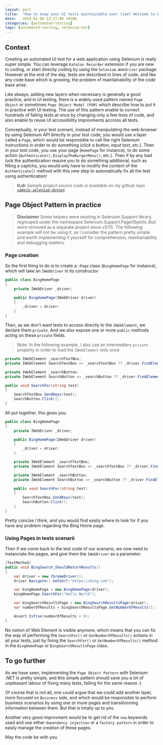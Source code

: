 ```yaml
---
layout: post
title:  "How to keep your UI tests maintainable over time? Welcome to Page Object Pattern"
date:   2019-02-06 13:37:00 +0200
categories: [automated-testing]
tags: [automated-testing, selenium-net]
---
```

## Context
Creating an automated UI test for a web application using Selenium is really super simple. You can leverage `Katalon Recorder` extension if you are new to coding, or start directly coding by using the `Selenium.Webdriver` package. However at the end of the day, tests are described in lines of code, and like any code base which is growing, the problem of maintainability of the code base arise.

Like always, adding new layers when necessary is generally a good practice, and in UI testing, there is a widely used pattern named `Page Object` or sometimes `Page Object Model (POM)` which describe how to put it in practice with UI testing.
The use of this pattern enable to correct hundreds of failing tests at once by changing only a few lines of code, and also enable to reuse UI accessibility improvments accross all tests.

Conceptually, in your test scenarii, instead of manipulating the web browser by using Selenium API directly in your test code, you would use a layer called a `Page`, which would be responsible to call the right Selenium instructions in order to do something (*click a button, input text, etc.*). Then in your test code, you use your page (`HomePage` for instance), to do some action (`Authenticate()`, `DisplayTheBurgerMenu()`, etc.). Then if by any bad luck the authentication require you to do something additional, such as filling a captcha, you would only have to modify the content of the `Authenticate()` method with this new step to automatically fix all the test using authentication!

> **tl;dr** *Sample project source code is available on my github repo [`sample-selenium-dotnet`](https://github.com/vfabing/sample-selenium-dotnet)*

## Page Object Pattern in practice
> **Disclaimer** Some helpers were existing in Selenium.Support library, regrouped under the namespace Selenium.Support.PageObjects (but were removed as a separate project since v3.11). The following example will not be using it, as I consider the pattern pretty simple and worth implementing it yourself for comprehension, maintainability and debugging matters.

### Page creation
So the first thing to do is to create a `~Page` class (`BingHomePage` for instance), which will take an `IWebDriver` in its constructor
```csharp
public class BingHomePage
{
    private IWebDriver _driver;

    public BingHomePage(IWebDriver driver)
    {
        _driver = driver;
    }
}
```
Then, as we don't want tests to access directly to the `IWebElement`, we declare them `private`. And we also expose one or more `public` methods acting on these `private` fields.
> Note: In the following example, I also use an intermediary `private` property in order to load the `IWebElement` only once
```csharp
private IWebElement _searchTextBox;
private IWebElement SearchTextBox => _searchTextBox ?? _driver.FindElement(By.Id("sb_form_q"));

private IWebElement _searchButton;
private IWebElement SearchButton => _searchButton ?? _driver.FindElement(By.Id("sb_form_go"));

public void SearchFor(string text)
{
    SearchTextBox.SendKeys(text);
    SearchButton.Click();
}
```
All put together, this gives you:

```csharp
public class BingHomePage
{
    private IWebDriver _driver;

    public BingHomePage(IWebDriver driver)
    {
        _driver = driver;
    }

    private IWebElement _searchTextBox;
    private IWebElement SearchTextBox => _searchTextBox ?? _driver.FindElement(By.Id("sb_form_q"));

    private IWebElement _searchButton;
    private IWebElement SearchButton => _searchButton ?? _driver.FindElement(By.Id("sb_form_go"));

    public void SearchFor(string text)
    {
        SearchTextBox.SendKeys(text);
        SearchButton.Click();
    }
}
```
Pretty concise I think, and you would find easily where to look for if you have any problem regarding the Bing Home page.

### Using Pages in tests scenarii
Then if we come back to the test code of our scenario, we now need to instanciate the pages, and give them the `IWebDriver` as a parameter.

```csharp
[TestMethod]
public void BingSearch_ShouldReturnResults()
{
    var driver = new ChromeDriver();
    driver.Navigate().GoToUrl("https://bing.com");

    var bingHomePage = new BingHomePage(driver);
    bingHomePage.SearchFor("Hello World");

    var bingSearchResultsPage = new BingSearchResultsPage(driver);
    var numberOfResults = bingSearchResultsPage.GetNumberOfResults();

    Assert.IsTrue(numberOfResults > 0);
}
```

No notion of Web Element is visible anymore, which means that you can fix the way of performing the `SearchFor()` or `GetNumberOfResults()` actions in all your tests, just by fixing the `SearchFor()` or `GetNumberOfResults()` method in the `BingHomePage` or `BingSearchResultsPage` class.

## To go further
As we have seen, implementing the `Page Object Pattern` with Selenium .NET is pretty simple, and this simple pattern should save you a lot of unpleasant labour of fixing many tests, failing for the same reason :)

Of course that is not all, one could argue that we could add another layer, more focused on `Business` side, and which would be responsible to perform business scenarios by using one or more pages and transitionning information between them. But that is totally up to you.

Another very good improvment would be to get rid of the `new` keywords used and use either `dependency injection` or a `factory pattern` in order to easily manage the creation of these pages.

May the code be with you.